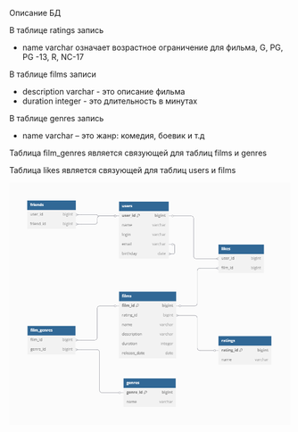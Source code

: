 Описание БД 

В таблице ratings запись
- name varchar означает возрастное ограничение для фильма, G, PG, PG -13, R, NC-17 

 В таблице films записи
- description varchar - это описание фильма
- duration integer - это длительность в минутах

В таблице genres запись 
-  name varchar – это жанр: комедия, боевик и т.д

Таблица film_genres является связующей для таблиц films и genres

Таблица likes является связующей для таблиц users и films   

![bd_shema.png](bd_shema.png)